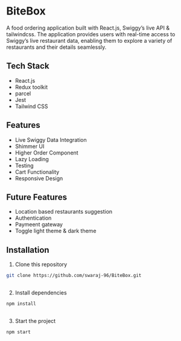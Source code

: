 
# BiteBox

A food ordering application built with React.js, Swiggy’s live API & tailwindcss. The application provides users with
real-time access to Swiggy’s live restaurant data, enabling them to explore a variety of restaurants and their details
seamlessly.


## Tech Stack

- React.js 
- Redux toolkit
- parcel
- Jest
- Tailwind CSS


## Features

- Live Swiggy Data Integration
-  Shimmer UI
- Higher Order Component
- Lazy Loading
- Testing
- Cart Functionality
- Responsive Design


## Future Features
- Location based restaurants suggestion
- Authentication
- Paymeent gateway
- Toggle light theme & dark theme

## Installation

1. Clone this repository
```bash
git clone https://github.com/swaraj-96/BiteBox.git
  
```
2. Install dependencies
```bash
npm install
  
```
3. Start the project
```bash
npm start
  
```
